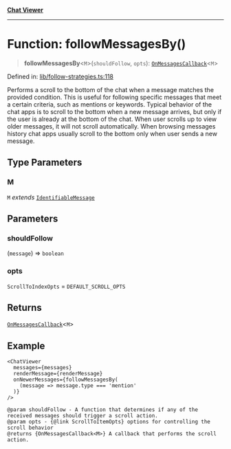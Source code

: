 [**Chat Viewer**](../README.md)

***

# Function: followMessagesBy()

> **followMessagesBy**\<`M`\>(`shouldFollow`, `opts`): [`OnMessagesCallback`](../type-aliases/OnMessagesCallback.md)\<`M`\>

Defined in: [lib/follow-strategies.ts:118](https://github.com/wix-incubator/chat-viewer/blob/83481c9b59373be99cbdd28a40e5ba8a4798e38a/lib/follow-strategies.ts#L118)

Performs a scroll to the bottom of the chat when a message matches the provided condition.
This is useful for following specific messages that meet a certain criteria, such as mentions or keywords.
Typical behavior of the chat apps is to scroll to the bottom when a new message arrives, but only if the user is already at the bottom of the chat.
When user scrolls up to view older messages, it will not scroll automatically.
When browsing messages history chat apps usually scroll to the bottom only when user sends a new message.

## Type Parameters

### M

`M` *extends* [`IdentifiableMessage`](../type-aliases/IdentifiableMessage.md)

## Parameters

### shouldFollow

(`message`) => `boolean`

### opts

`ScrollToIndexOpts` = `DEFAULT_SCROLL_OPTS`

## Returns

[`OnMessagesCallback`](../type-aliases/OnMessagesCallback.md)\<`M`\>

## Example

```tsx
<ChatViewer
  messages={messages}
  renderMessage={renderMessage}
  onNewerMessages={followMessagesBy(
    (message => message.type === 'mention'
  )}
/>

@param shouldFollow - A function that determines if any of the received messages should trigger a scroll action.
@param opts - {@link ScrollToItemOpts} options for controlling the scroll behavior
@returns {OnMessagesCallback<M>} A callback that performs the scroll action.
